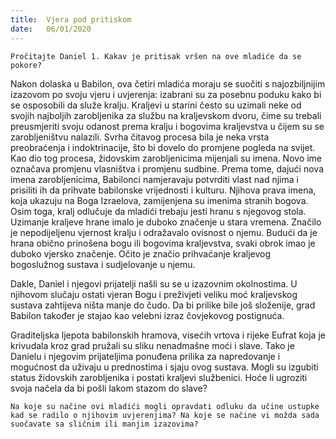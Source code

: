 ```yaml
---
title:  Vjera pod pritiskom
date:   06/01/2020
---
```


`Pročitajte Daniel 1. Kakav je pritisak vršen na ove mladiće da se pokore?`

Nakon dolaska u Babilon, ova četiri mladića moraju se suočiti s najozbiljnijim izazovom po svoju vjeru i uvjerenja: izabrani su za posebnu poduku kako bi se osposobili da služe kralju. Kraljevi u starini često su uzimali neke od svojih najboljih zarobljenika za službu na kraljevskom dvoru, čime su trebali preusmjeriti svoju odanost prema kralju i bogovima kraljevstva u čijem su se zarobljeništvu nalazili. Svrha čitavog procesa bila je neka vrsta preobraćenja i indoktrinacije, što bi dovelo do promjene pogleda na svijet. Kao dio tog procesa, židovskim zarobljenicima mijenjali su imena. Novo ime označava promjenu vlasništva i promjenu sudbine. Prema tome, dajući nova imena zarobljenicima, Babilonci namjeravaju potvrditi vlast nad njima i prisiliti ih da prihvate babilonske vrijednosti i kulturu. Njihova prava imena, koja ukazuju na Boga Izraelova, zamijenjena su imenima stranih bogova. Osim toga, kralj odlučuje da mladići trebaju jesti hranu s njegovog stola. Uzimanje kraljeve hrane imalo je duboko značenje u stara vremena. Značilo je nepodijeljenu vjernost kralju i odražavalo ovisnost o njemu. Budući da je hrana obično prinošena bogu ili bogovima kraljevstva, svaki obrok imao je duboko vjersko značenje. Očito je značio prihvaćanje kraljevog bogoslužnog sustava i sudjelovanje u njemu.

Dakle, Daniel i njegovi prijatelji našli su se u izazovnim okolnostima. U njihovom slučaju ostati vjeran Bogu i preživjeti veliku moć kraljevskog sustava zahtijeva ništa manje do čudo. Da bi prilike bile još složenije, grad Babilon također je stajao kao velebni izraz čovjekovog postignuća.

Graditeljska ljepota babilonskih hramova, visećih vrtova i rijeke Eufrat koja je krivudala kroz grad pružali su sliku nenadmašne moći i slave. Tako je Danielu i njegovim prijateljima ponuđena prilika za napredovanje i mogućnost da uživaju u prednostima i sjaju ovog sustava. Mogli su izgubiti status židovskih zarobljenika i postati kraljevi službenici. Hoće li ugroziti svoja načela da bi pošli lakom stazom do slave?

`Na koje su načine ovi mladići mogli opravdati odluku da učine ustupke kad se radilo o njihovim uvjerenjima? Na koje se načine vi možda sada suočavate sa sličnim ili manjim izazovima?`
